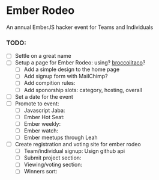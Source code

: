# Ember Rodeo
An annual EmberJS hacker event for Teams and Individuals 

### TODO: 

- [ ] Settle on a great name
- [ ] Setup a page for Ember Rodeo: using? [broccolitaco](http://broccoli-taco.com/)? 
    - [ ] Add a simple design to the home page
    - [ ] Add signup form with MailChimp?
    - [ ] Add compition rules:
    - [ ] Add sponorship slots: category, hosting, overall

- [ ] Set a date for the event
- [ ] Promote to event: 
    - [ ] Javascript Jaba:
    - [ ] Ember Hot Seat:
    - [ ] Ember weekly:
    - [ ] Ember watch:
    - [ ] Ember meetups through Leah

- [ ] Create registration and voting site for ember rodeo
    - [ ] Team/individual signup: Usign github api
    - [ ] Submit project section:
    - [ ] Viewing/voting section:
    - [ ] Winners sort:
